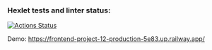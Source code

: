 ### Hexlet tests and linter status:
[![Actions Status](https://github.com/YuriyLvov/frontend-project-12/workflows/hexlet-check/badge.svg)](https://github.com/YuriyLvov/frontend-project-12/actions)

Demo: https://frontend-project-12-production-5e83.up.railway.app/